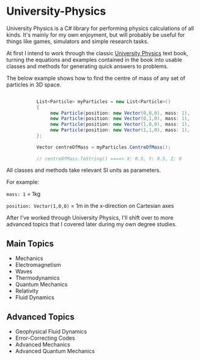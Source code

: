 # University-Physics

University Physics is a C# library for performing physics calculations of all kinds. It's mainly for my own enjoyment, 
but will probably be useful for things like games, simulators and simple research tasks.

At first I intend to work through the classic [University Physics](https://www.amazon.com/University-Physics-Modern-15th/dp/0135159555) 
text book, turning the equations and examples contained in the book  into usable classes and methods for generating quick 
answers to problems.

The below example shows how to find the centre of mass of any set of particles in 3D space.

```c#
          
           List<Particle> myParticles = new List<Particle>()
           {
                new Particle(position: new Vector(0,0,0), mass: 1),
                new Particle(position: new Vector(0,1,0), mass: 1),
                new Particle(position: new Vector(1,0,0), mass: 1),
                new Particle(position: new Vector(1,1,0), mass: 1),
           };
           
           Vector centreOfMass = myParticles.CentreOfMass();
           
           // centreOfMass.ToString() ====> X: 0.5, Y: 0.5, Z: 0
```

All classes and methods take relevant SI units as parameters. 

For example: 

`mass: 1` =  1kg

`position: Vector(1,0,0)` = 1m in the x-direction on Cartesian axes


After I've worked through University Physics, I'll shift over to more advanced topics that I covered later during my own degree studies.

## Main Topics

- Mechanics
- Electromagnetism
- Waves
- Thermodynamics
- Quantum Mechanics
- Relativity
- Fluid Dynamics
 
## Advanced Topics

- Geophysical Fluid Dynamics
- Error-Correcting Codes
- Advanced Mechanics
- Advanced Quantum Mechanics
